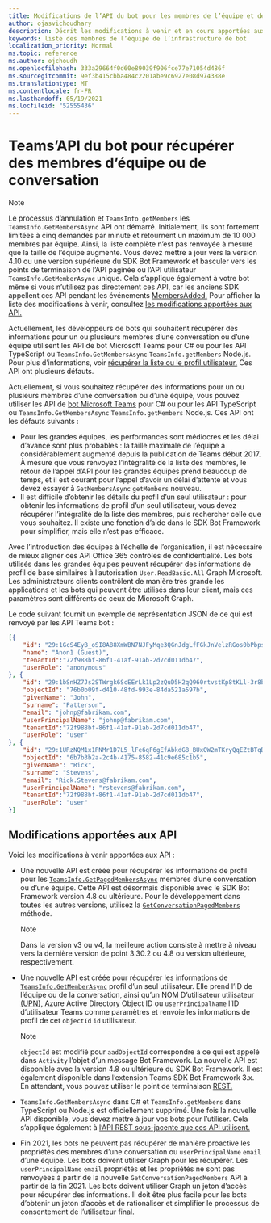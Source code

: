```yaml
---
title: Modifications de l’API du bot pour les membres de l’équipe et de la conversation
author: ojasvichoudhary
description: Décrit les modifications à venir et en cours apportées aux API bot utilisées pour récupérer les membres des équipes et des conversations
keywords: liste des membres de l’équipe de l’infrastructure de bot
localization_priority: Normal
ms.topic: reference
ms.author: ojchoudh
ms.openlocfilehash: 333a29664f0d60e89039f906fce77e71054d486f
ms.sourcegitcommit: 9ef3b415cbba484c2201abe9c6927e08d974388e
ms.translationtype: MT
ms.contentlocale: fr-FR
ms.lasthandoff: 05/19/2021
ms.locfileid: "52555436"
---
```

# <a name="teams-bot-api-changes-to-fetch-team-or-chat-members"></a>Teams’API du bot pour récupérer des membres d’équipe ou de conversation

>[!NOTE]
> Le processus d’annulation et `TeamsInfo.getMembers` les `TeamsInfo.GetMembersAsync` API ont démarré. Initialement, ils sont fortement limitées à cinq demandes par minute et retournent un maximum de 10 000 membres par équipe. Ainsi, la liste complète n’est pas renvoyée à mesure que la taille de l’équipe augmente.
> Vous devez mettre à jour vers la version 4.10 ou une version supérieure du SDK Bot Framework et basculer vers les points de terminaison de l’API paginée ou l’API utilisateur `TeamsInfo.GetMemberAsync` unique. Cela s’applique également à votre bot même si vous n’utilisez pas directement ces API, car les anciens SDK appellent ces API pendant les événements [MembersAdded.](../bots/how-to/conversations/subscribe-to-conversation-events.md#team-members-added) Pour afficher la liste des modifications à venir, consultez [les modifications apportées aux API.](team-chat-member-api-changes.md#api-changes) 

Actuellement, les développeurs de bots qui souhaitent récupérer des informations pour un ou plusieurs membres d’une conversation ou d’une équipe utilisent les API de bot Microsoft Teams pour C# ou pour les API TypeScript ou `TeamsInfo.GetMembersAsync` `TeamsInfo.getMembers` Node.js. Pour plus d’informations, voir [récupérer la liste ou le profil utilisateur.](../bots/how-to/get-teams-context.md#fetch-the-roster-or-user-profile) Ces API ont plusieurs défauts.

Actuellement, si vous souhaitez récupérer des informations pour un ou plusieurs membres d’une conversation ou d’une équipe, vous pouvez utiliser les API de [bot Microsoft Teams](/microsoftteams/platform/bots/how-to/get-teams-context?tabs=dotnet#fetch-the-roster-or-user-profile) pour C# ou pour les API TypeScript ou `TeamsInfo.GetMembersAsync` `TeamsInfo.getMembers` Node.js. Ces API ont les défauts suivants :

* Pour les grandes équipes, les performances sont médiocres et les délai d’avance sont plus probables : la taille maximale de l’équipe a considérablement augmenté depuis la publication de Teams début 2017. À mesure que vous renvoyez l’intégralité de la liste des membres, le retour de l’appel d’API pour les grandes équipes prend beaucoup de temps, et il est courant pour l’appel d’avoir un délai d’attente et vous devez essayer à `GetMembersAsync` `getMembers` nouveau.
* Il est difficile d’obtenir les détails du profil d’un seul utilisateur : pour obtenir les informations de profil d’un seul utilisateur, vous devez récupérer l’intégralité de la liste des membres, puis rechercher celle que vous souhaitez. Il existe une fonction d’aide dans le SDK Bot Framework pour simplifier, mais elle n’est pas efficace.

Avec l’introduction des équipes à l’échelle de l’organisation, il est nécessaire de mieux aligner ces API Office 365 contrôles de confidentialité. Les bots utilisés dans les grandes équipes peuvent récupérer des informations de profil de base similaires à l’autorisation `User.ReadBasic.All` Graph Microsoft. Les administrateurs clients contrôlent de manière très grande les applications et les bots qui peuvent être utilisés dans leur client, mais ces paramètres sont différents de ceux de Microsoft Graph.

Le code suivant fournit un exemple de représentation JSON de ce qui est renvoyé par les API Teams bot :

```json
[{
    "id": "29:1GcS4EyB_oSI8A88XmWBN7NJFyMqe3QGnJdgLfFGkJnVelzRGos0bPbpsfJjcbAD22bmKc4GMbrY2g4JDrrA8vM06X1-cHHle4zOE6U4ttcc",
    "name": "Anon1 (Guest)",
    "tenantId":"72f988bf-86f1-41af-91ab-2d7cd011db47",
    "userRole": "anonymous"
}, {
    "id": "29:1bSnHZ7Js2STWrgk6ScEErLk1Lp2zQuD5H2qQ960rtvstKp8tKLl-3r8b6DoW0QxZimuTxk_kupZ1DBMpvIQQUAZL-PNj0EORDvRZXy8kvWk",
    "objectId": "76b0b09f-d410-48fd-993e-84da521a597b",
    "givenName": "John",
    "surname": "Patterson",
    "email": "johnp@fabrikam.com",
    "userPrincipalName": "johnp@fabrikam.com",
    "tenantId":"72f988bf-86f1-41af-91ab-2d7cd011db47",
    "userRole": "user"
}, {
    "id": "29:1URzNQM1x1PNMr1D7L5_lFe6qF6gEfAbkdG8_BUxOW2mTKryQqEZtBTqDt10-MghkzjYDuUj4KG6nvg5lFAyjOLiGJ4jzhb99WrnI7XKriCs",
    "objectId": "6b7b3b2a-2c4b-4175-8582-41c9e685c1b5",
    "givenName": "Rick",
    "surname": "Stevens",
    "email": "Rick.Stevens@fabrikam.com",
    "userPrincipalName": "rstevens@fabrikam.com",
    "tenantId":"72f988bf-86f1-41af-91ab-2d7cd011db47",
    "userRole": "user"
}]
```

## <a name="api-changes"></a>Modifications apportées aux API

Voici les modifications à venir apportées aux API :

* Une nouvelle API est créée pour récupérer les informations de profil pour les [`TeamsInfo.GetPagedMembersAsync`](/microsoftteams/platform/bots/how-to/get-teams-context?tabs=dotnet#fetch-the-roster-or-user-profile) membres d’une conversation ou d’une équipe. Cette API est désormais disponible avec le SDK Bot Framework version 4.8 ou ultérieure. Pour le développement dans toutes les autres versions, utilisez la [`GetConversationPagedMembers`](/dotnet/api/microsoft.bot.connector.conversationsextensions.getconversationpagedmembersasync?view=botbuilder-dotnet-stable&preserve-view=true) méthode.

    > [!NOTE]
    > Dans la version v3 ou v4, la meilleure action consiste à mettre à niveau vers la dernière version de point 3.30.2 ou 4.8 ou version ultérieure, respectivement.

* Une nouvelle API est créée pour récupérer les informations de [`TeamsInfo.GetMemberAsync`](/microsoftteams/platform/bots/how-to/get-teams-context?tabs=dotnet#get-single-member-details) profil d’un seul utilisateur. Elle prend l’ID de l’équipe ou de la conversation, ainsi qu’un NOM D’utilisateur utilisateur [(UPN),](/windows/win32/ad/naming-properties#userprincipalname) Azure Active Directory Object ID ou `userPrincipalName` l’ID d’utilisateur Teams comme paramètres et renvoie les informations de profil de cet `objectId` `id` utilisateur.

    > [!NOTE]
    > `objectId` est modifié pour `aadObjectId` correspondre à ce qui est appelé dans `Activity` l’objet d’un message Bot Framework. La nouvelle API est disponible avec la version 4.8 ou ultérieure du SDK Bot Framework. Il est également disponible dans l’extension Teams SDK Bot Framework 3.x. En attendant, vous pouvez utiliser le point de terminaison [REST.](/microsoftteams/platform/bots/how-to/get-teams-context?tabs=json#get-single-member-details)

* `TeamsInfo.GetMembersAsync` dans C# et `TeamsInfo.getMembers` dans TypeScript ou Node.js est officiellement supprimé. Une fois la nouvelle API disponible, vous devez mettre à jour vos bots pour l’utiliser. Cela s’applique également à [l’API REST sous-jacente que ces API utilisent.](/microsoftteams/platform/bots/how-to/get-teams-context?tabs=json#tabpanel_CeZOj-G++Q_json)
* Fin 2021, les bots ne peuvent pas récupérer de manière proactive les propriétés des membres d’une conversation ou `userPrincipalName` `email` d’une équipe. Les bots doivent utiliser Graph pour les récupérer. Les `userPrincipalName` `email` propriétés et les propriétés ne sont pas renvoyées à partir de la nouvelle `GetConversationPagedMembers` API à partir de la fin 2021. Les bots doivent utiliser Graph un jeton d’accès pour récupérer des informations. Il doit être plus facile pour les bots d’obtenir un jeton d’accès et de rationaliser et simplifier le processus de consentement de l’utilisateur final.
